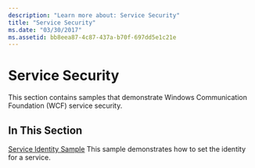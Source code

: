 ```yaml
---
description: "Learn more about: Service Security"
title: "Service Security"
ms.date: "03/30/2017"
ms.assetid: bb8eea87-4c87-437a-b70f-697dd5e1c21e
---
```

# Service Security

This section contains samples that demonstrate Windows Communication Foundation (WCF) service security.

## In This Section

 [Service Identity Sample](service-identity-sample.md)
This sample demonstrates how to set the identity for a service.
